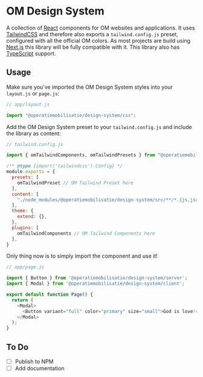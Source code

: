 # OM Design System
A collection of [React](https://react.dev/) components for OM websites and applications. It uses [TailwindCSS](https://tailwindcss.com/) and therefore also exports a `tailwind.config.js` preset, configured with all the official OM colors. As most projects are build using [Next.js](https://nextjs.org/) this library will be fully compatible with it. This library also has [TypeScript](https://www.typescriptlang.org/) support.

## Usage
Make sure you've imported the OM Design System styles into your `layout.js` or `page.js`:
```js
// app/layout.js

import "@operatiemobilisatie/design-system/css";
```

Add the OM Design System preset to your `tailwind.config.js` and include the library as content:
```js
// tailwind.config.js

import { omTailwindComponents, omTailwindPresets } from "@operatiemobilisatie/design-system/tailwindcss";

/** @type {import('tailwindcss').Config} */
module.exports = {
  presets: [
    omTailwindPreset // OM Tailwind Preset here
  ],
  content: [
    "./node_modules/@operatiemobilisatie/design-system/src/**/*.{js,jsx,ts,tsx}" // Define as content like so
  ],
  theme: {
    extend: {},
  },
  plugins: [
    omTailwindComponents // OM Tailwind Components here
  ],
}
```

Only thing now is to simply import the component and use it!
```js
// app/page.js

import { Button } from '@operatiemobilisatie/design-system/server';
import { Modal } from '@operatiemobilisatie/design-system/client';

export default function Page() {
  return (
    <Modal>
      <Button variant="full" color="primary" size="small">God is love!</Button>
    </Modal>
  );
}

```

## To Do
- [ ] Publish to NPM
- [ ] Add documentation
